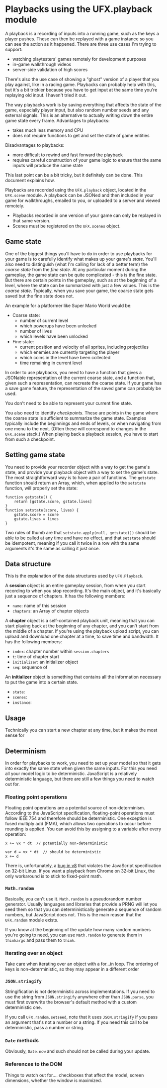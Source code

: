 # Playbacks using the UFX.playback module #

A playback is a recording of inputs into a running game, such as the keys a player pushes. These can then be replayed with a game instance so you can see the action as it happened. There are three use cases I'm trying to support:

  * watching playtesters' games remotely for development purposes
  * in-game walkthrough videos
  * server-side validation of high scores

There's also the use case of showing a "ghost" version of a player that you play against, like in a racing game. Playbacks can probably help with this, but it's a bit trickier because you have to get input at the same time you're replaying old input. I haven't tried it out.

The way playbacks work is by saving everything that affects the state of the game, especially player input, but also random number seeds and any external signals. This is an alternative to actually writing down the entire game state every frame. Advantages to playbacks:

  * takes much less memory and CPU
  * does not require functions to get and set the state of game entities

Disadvantages to playbacks:

  * more difficult to rewind and fast forward the playback
  * requires careful construction of your game logic to ensure that the same inputs will produce the same state

This last point can be a bit tricky, but it definitely can be done. This document explains how.

Playbacks are recorded using the `UFX.playback` object, located in the `UFX.scene` module. A playback can be JSONed and then included in your game for walkthroughs, emailed to you, or uploaded to a server and viewed remotely.

  * Playbacks recorded in one version of your game can only be replayed in that same version.
  * Scenes must be registered on the `UFX.scenes` object.

## Game state ##

One of the biggest things you'll have to do in order to use playbacks for your game is to carefully identify what makes up your game's _state_. You'll also need to distinguish (what I'm calling for lack of a better term) the _coarse state_ from the _fine state_. At any particular moment during the gameplay, the game state can be quite complicated - this is the fine state. But there are certain points in the gameplay, such as at the beginning of a level, where the state can be summarized with just a few values. This is the _coarse state_. Typically, when you save your game, the coarse state gets saved but the fine state does not.

An example for a platformer like Super Mario World would be:

  * Coarse state:
    * number of current level
    * which powerups have been unlocked
    * number of lives
    * which levels have been unlocked
  * Fine state:
    * current position and velocity of all sprites, including projectiles
    * which enemies are currently targeting the player
    * which coins in the level have been collected
    * time remaining in current level

In order to use playbacks, you need to have a function that gives a JSONable representation of the current coarse state, and a function that, given such a representation, can recreate the coarse state. If your game has a save game feature, the representation of the saved game can probably be used.

You don't need to be able to represent your current fine state.

You also need to identify _checkpoints_. These are points in the game where the coarse state is sufficient to summarize the game state. Examples typically include the beginnings and ends of levels, or when navigating from one menu to the next. (Often these will correspond to changes in the `UFX.scene` stack.) When playing back a playback session, you have to start from such a checkpoint.

## Setting game state ##

You need to provide your recorder object with a way to get the game's state, and provide your playback object with a way to set the game's state. The most straightforward way is to have a pair of functions. The `getstate` function should return an Array, which, when applied to the `setstate` function, will properly set the state:

```
function getstate() {
    return [gstate.score, gstate.lives]
}
function setstate(score, lives) {
    gstate.score = score
    gstate.lives = lives
}
```

Two rules of thumb are that `setstate.apply(null, getstate())` should be able to be called at any time and have no effect, and that `setstate` should be idempotent, meaning if you call it twice in a row with the same arguments it's the same as calling it just once.

## Data structure ##

This is the explanation of the data structures used by `UFX.Playback`.

A **session** object is an entire gameplay session, from when you start recording to when you stop recording. It's the main object, and it's basically just a sequence of chapters. It has the following members:

  * `name`: name of this session
  * `chapters`: an Array of chapter objects

A **chapter** object is a self-contained playback unit, meaning that you can start playing back at the beginning of any chapter, and you can't start from the middle of a chapter. If you're using the playback upload script, you can upload and download one chapter at a time, to save time and bandwidth. It has the following members:

  * `index`: chapter number within `session.chapters`
  * `t`: time of chapter start
  * `initializer`: an initializer object
  * `seq`: sequence of

An **initializer** object is something that contains all the information necessary to put the game into a certain state.

  * `state`:
  * `scenes`:
  * `instance`:

## Usage ##

Technically you can start a new chapter at any time, but it makes the most sense for

## Determinism ##

In order for playbacks to work, you need to set up your model so that it gets into exactly the same state when given the same inputs. For this you need all your model logic to be deterministic. JavaScript is a relatively deterministic language, but there are still a few things you need to watch out for.

### Floating point operations ###

Floating point operations are a potential source of non-determinism. According to the JavaScript specification, floating-point operations must follow IEEE 754 and therefore should be deterministic. One exception is fused multiply add (FMA), which allows two operations to occur before rounding is applied. You can avoid this by assigning to a variable after every operation:

```
x += vx * dt  // potentially non-deterministic

var d = vx * dt  // should be deterministic
x += d
```

There is, unfortunately, a [bug in v8](https://code.google.com/p/v8/issues/detail?id=436) that violates the JavaScript specification on 32-bit Linux. If you want a playback from Chrome on 32-bit Linux, the only workaround is to stick to fixed-point math.

### `Math.random` ###

Basically, you can't use it. `Math.random` is a pseudorandom number generator. Usually languages and libraries that provide a PRNG will let you seed them so that you can deterministically generate a sequence of random numbers, but JavaScript does not. This is the main reason that the `UFX.random` module exists.

If you know at the beginning of the update how many random numbers you're going to need, you can use `Math.random` to generate them in `thinkargs` and pass them to `think`.

### Iterating over an object ###

Take care when iterating over an object with a for...in loop. The ordering of keys is non-deterministic, so they may appear in a different order

### `JSON.stringify` ###

Stringification is not deterministic across implementations. If you need to use the string from `JSON.stringify` anywhere other than `JSON.parse`, you must first overwrite the browser's default method with a custom deterministic one.

If you call `UFX.random.setseed`, note that it uses `JSON.stringify` if you pass an argument that's not a number or a string. If you need this call to be deterministic, pass a number or string.

### `Date` methods ###

Obviously, `Date.now` and such should not be called during your update.

### References to the DOM ###

Things to watch out for.... checkboxes that affect the model, screen dimensions, whether the window is maximized.